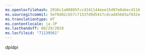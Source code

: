 ```yaml
---
ms.openlocfilehash: 2936c1a08885fccd241144eee15d97e0abecd116
ms.sourcegitcommit: 5ef0d02cb57c7153fd9d5417cdcad45665af832e
ms.translationtype: HT
ms.contentlocale: ja-JP
ms.lasthandoff: 08/29/2019
ms.locfileid: "71139561"
---
```

<span data-ttu-id="411aa-101">dpi</span><span class="sxs-lookup"><span data-stu-id="411aa-101">dpi</span></span>